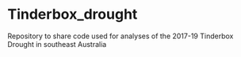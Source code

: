 # Tinderbox_drought

Repository to share code used for analyses of the 2017-19 Tinderbox Drought in southeast Australia
